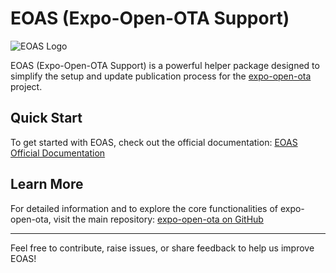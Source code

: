 # EOAS (Expo-Open-OTA Support)

![EOAS Logo](https://via.placeholder.com/500x200?text=EOAS+Logo)

EOAS (Expo-Open-OTA Support) is a powerful helper package designed to simplify the setup and update publication process for the [expo-open-ota](https://github.com/axelmarciano/expo-open-ota) project.

## Quick Start

To get started with EOAS, check out the official documentation:
[EOAS Official Documentation](https://axelmarciano.github.io/expo-open-ota/)

## Learn More
For detailed information and to explore the core functionalities of expo-open-ota, visit the main repository:
[expo-open-ota on GitHub](https://github.com/axelmarciano/expo-open-ota)

---

Feel free to contribute, raise issues, or share feedback to help us improve EOAS!

